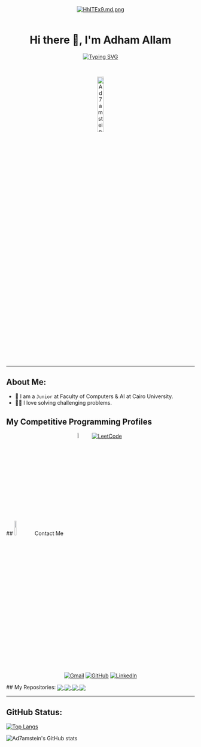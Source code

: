 <!-- Hello -->
<div align="center">
<a href="https://freeimage.host/i/HhITEx9"><img src="https://iili.io/HhITEx9.md.png" alt="HhITEx9.md.png" border="0"></a><br /><a target='_blank' href='https://freeimage.host/fr'></a><br />
</div>

<!-- My Name -->
<h1 align="center">Hi there 👋, I'm Adham Allam</h1>

<!-- Typing -->
<p  align="center" >
<a href="https://git.io/typing-svg"><img src="https://readme-typing-svg.demolab.com?font=Fira+Code&size=25&pause=1000&color=33F7D4&center=true&vCenter=true&width=435&lines=Software+Engineer;Computer+Science+Student" alt="Typing SVG"/></a>
</p>
<br>

<p align="center"> 
	<!--<a href = "https://commits.top/egypt.html" target="_blank">
		<img src="https://img.shields.io/badge/dynamic/json?label=Most%20Active%20GitHub%20User%20in%20Egypt&query=%24.rank&prefix=Rank%20&logo=github&style=for-the-badge&color=grey&labelColor=333&url=https://aktive.tk/rank/egypt/7oSkaaa" alt="Most Active Users" target="_blank" width=40%/> 
	</a>-->
	<img src="https://komarev.com/ghpvc/?username=Ad7amstein&label=Profile%20views&color=00e600&labelColor=000000&style=for-the-badge" alt="Ad7amstein" width=19.40%/>
	<!---
		<a href = "https://commits.top/egypt.html" target="_blank">
			<img src="https://enfsgag3ayy6w9q.m.pipedream.net/&style=plastic" alt="7oSkaaa" target="_blank" height=25px, width=250px/> 
		</a>
	-->
</p>
<!--![Profile views](https://gpvc.arturio.dev/Ad7amstein)  -->
<hr>

<!-- About Me -->
## About Me:
- 🏫 I am a `Junior` at Faculty of Computers & AI at Cairo University.
- 👨‍💻 I love solving challenging problems.

<!-- Problem solving -->
## My Competitive Programming Profiles
<div align="center" width=100%>
  <a href="https://codeforces.com/profile/Adham.3llam"><img src="https://img.icons8.com/external-tal-revivo-shadow-tal-revivo/50/000000/external-codeforces-programming-competitions-and-contests-programming-community-logo-shadow-tal-revivo.png" alt="Code Forces" width=6%/></a>
	  &emsp; 
	<a href="https://leetcode.com/La-Pulga/"><img src="https://img.icons8.com/external-tal-revivo-shadow-tal-revivo/50/000000/external-level-up-your-coding-skills-and-quickly-land-a-job-logo-shadow-tal-revivo.png" alt="LeetCode" width=%6/></a>
	  &emsp; 
</div>
<!-- Contact Me -->
## <img src="https://github.com/7oSkaaa/7oSkaaa/blob/main/Images/Connect-with-me.gif?raw=true" width="10%"> Contact Me
<p align="center">
	<a href="mailto:adham32003200@gmail.com"><img img src="https://img.shields.io/badge/gmail-%23EA4335.svg?style=plastic&logo=gmail&logoColor=white" alt="Gmail"/></a>
	<a href="https://github.com/Ad7amstein"><img src="https://img.shields.io/badge/github-%23181717.svg?style=plastic&logo=github&logoColor=white" alt="GitHub"/></a>
	<!--<a href="https://wa.me/0201208822340"><img src="https://img.shields.io/badge/whatsapp-%2325D366.svg?style=plastic&logo=whatsapp&logoColor=white" alt="Whatsapp"/></a>-->
	<a href="https://www.linkedin.com/in/adham-allam-284486254/"><img src="https://img.shields.io/badge/linkedin-%230A66C2.svg?style=plastic&logo=linkedin&logoColor=white" alt="LinkedIn"/></a>
	<!--<a href="https://www.facebook.com/7oSkaaa"><img src="https://img.shields.io/badge/facebook-%231877F2.svg?style=plastic&logo=facebook&logoColor=white" alt="Facebook"/></a>-->
	<!--<a href="https://www.instagram.com/ahmed_7oskaa/"><img src="https://img.shields.io/badge/instagram-%23E4405F.svg?style=plastic&logo=instagram&logoColor=white" alt="Instagram"/></a>-->

</p>## My Repositories:
<!-- Repo0: alx-low_level_programming -->
<a href="https://github.com/Ad7amstein/alx-low_level_programming">
  <img align="center" src="https://github-readme-stats-sigma-five.vercel.app/api/pin/?username=Ad7amstein&repo=alx-low_level_programming&theme=chartreuse-dark" />
</a>

<!-- Repo2: Printf -->
<a href="https://github.com/Ad7amstein/printf">
  <img align="center" src="https://github-readme-stats-sigma-five.vercel.app/api/pin/?username=Ad7amstein&repo=printf&theme=chartreuse-dark" />
</a>

<!-- Repo1: Board-Game-System -->
<a href="https://github.com/Ad7amstein/Board-Game-System">
  <img align="center" src="https://github-readme-stats-sigma-five.vercel.app/api/pin/?username=Ad7amstein&repo=Board-Game-System&theme=chartreuse-dark" />
</a>

<!-- Repo3: sorting_algorithms -->
<a href="https://github.com/Ad7amstein/sorting_algorithms">
  <img align="center" src="https://github-readme-stats-sigma-five.vercel.app/api/pin/?username=Ad7amstein&repo=sorting_algorithms&theme=chartreuse-dark" />
</a>

<hr>

## GitHub Status:
<!-- Top Languages -->
[![Top Langs](https://github-readme-stats-sigma-five.vercel.app/api/top-langs/?username=Ad7amstein&theme=vision-friendly-dark)](https://github.com/anuraghazra/github-readme-stats)

<!-- Github status -->
![Ad7amstein's GitHub stats](https://github-readme-stats-sigma-five.vercel.app/api?username=Ad7amstein&show_icons=true&theme=vision-friendly-dark&count_private=true)  
